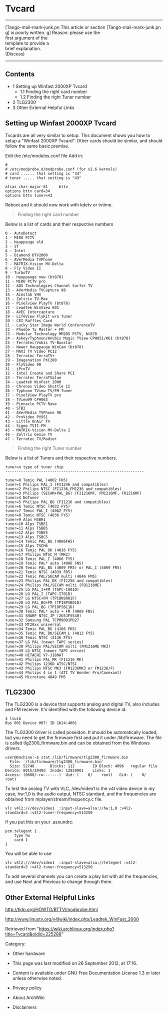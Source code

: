 Tvcard
======

  ------------------------ ------------------------ ------------------------
  [Tango-mail-mark-junk.pn This article or section  [Tango-mail-mark-junk.pn
  g]                       is poorly written.       g]
                           Reason: please use the   
                           first argument of the    
                           template to provide a    
                           brief explanation.       
                           (Discuss)                
  ------------------------ ------------------------ ------------------------

Contents
--------

-   1 Setting up Winfast 2000XP Tvcard
    -   1.1 Finding the right card number
    -   1.2 Finding the right Tuner number
-   2 TLG2300
-   3 Other External Helpful Links

Setting up Winfast 2000XP Tvcard
--------------------------------

Tvcards are all very similar to setup. This document shows you how to
setup a "Winfast 2000XP Tvcard". Other cards should be similar, and
should follow the same basic premise.

Edit the /etc/modules.conf file Add in:

    #
    # /etc/modprobe.d/modprobe.conf (for v2.6 kernels)
    # card ...... that setting is "34"
    # tuner ..... that setting is "43"

    alias char-major-81     bttv
    options bttv card=34
    options bttv tuner=43 

Reboot and it should now work with kdetv or tvtime.

> Finding the right card number

Below is a list of cards and their respective numbers

    0 - AutoDetect
    1 - MIRO PCTV
    2 - Hauppauge old
    3 - ST
    4 - Intel
    5 - Diamond DTV2000
    6 - AVerMedia TVPhone
    7 - MATRIX-Vision MV-Delta
    8 - Fly Video II
    9 - TurboTV
    10 - Hauppauge new (bt878)
    11 - MIRO PCTV pro
    12 - ADS Technologies Channel Surfer TV
    13 - AVerMedia TVCapture 98
    14 - Aimslab VHX
    15 - Zoltrix TV-Max
    16 - Pixelview PlayTV (bt878)
    17 - Leadtek WinView 601
    18 - AVEC Intercapture
    19 - LifeView FlyKit w/o Tuner
    20 - CEI Raffles Card
    21 - Lucky Star Image World ConferenceTV
    22 - Phoebe Tv Master + FM
    23 - Modular Technology MM205 PCTV, bt878
    24 - Askey/Typhoon/Anubis Magic TView CPH051/061 (bt878)
    25 - Terratec/Vobis TV-Boostar
    26 - Newer Hauppauge WinCam (bt878)
    27 - MAXI TV Video PCI2
    28 - Terratec TerraTV+
    29 - Imagenation PXC200
    30 - FlyVideo 98
    31 - iProTV
    32 - Intel Create and Share PCI
    33 - Terratec TerraTValue
    34 - Leadtek WinFast 2000
    35 - Chronos Video Shuttle II
    36 - Typhoon TView TV/FM Tuner
    37 - PixelView PlayTV pro
    38 - TView99 CPH063
    39 - Pinnacle PCTV Rave
    40 - STB2
    41 - AVerMedia TVPhone 98
    42 - ProVideo PV951
    43 - Little OnAir TV
    44 - Sigma TVII-FM
    45 - MATRIX-Vision MV-Delta 2
    46 - Zoltrix Genie TV
    47 - Terratec TV/Radio+ 

> Finding the right Tuner number

Below is a list of Tuners and their respective numbers.

    tuner=n type of tuner chip
    --------------------------------------------------------------

    tuner=0 Temic PAL (4002 FH5)
    tuner=1 Philips PAL_I (FI1246 and compatibles)
    tuner=2 Philips NTSC (FI1236,FM1236 and compatibles)
    tuner=3 Philips (SECAM+PAL_BG) (FI1216MF, FM1216MF, FR1216MF)
    tuner=4 NoTuner
    tuner=5 Philips PAL_BG (FI1216 and compatibles)
    tuner=6 Temic NTSC (4032 FY5)
    tuner=7 Temic PAL_I (4062 FY5)
    tuner=8 Temic NTSC (4036 FY5)
    tuner=9 Alps HSBH1
    tuner=10 Alps TSBE1
    tuner=11 Alps TSBB5
    tuner=12 Alps TSBE5
    tuner=13 Alps TSBC5
    tuner=14 Temic PAL_BG (4006FH5)
    tuner=15 Alps TSCH6
    tuner=16 Temic PAL_DK (4016 FY5)
    tuner=17 Philips NTSC_M (MK2)
    tuner=18 Temic PAL_I (4066 FY5)
    tuner=19 Temic PAL* auto (4006 FN5)
    tuner=20 Temic PAL_BG (4009 FR5) or PAL_I (4069 FR5)
    tuner=21 Temic NTSC (4039 FR5)
    tuner=22 Temic PAL/SECAM multi (4046 FM5)
    tuner=23 Philips PAL_DK (FI1256 and compatibles)
    tuner=24 Philips PAL/SECAM multi (FQ1216ME)
    tuner=25 LG PAL_I+FM (TAPC-I001D)
    tuner=26 LG PAL_I (TAPC-I701D)
    tuner=27 LG NTSC+FM (TPI8NSR01F)
    tuner=28 LG PAL_BG+FM (TPI8PSB01D)
    tuner=29 LG PAL_BG (TPI8PSB11D)
    tuner=30 Temic PAL* auto + FM (4009 FN5)
    tuner=31 SHARP NTSC_JP (2U5JF5540)
    tuner=32 Samsung PAL TCPM9091PD27
    tuner=33 MT20xx universal
    tuner=34 Temic PAL_BG (4106 FH5)
    tuner=35 Temic PAL_DK/SECAM_L (4012 FY5)
    tuner=36 Temic NTSC (4136 FY5)
    tuner=37 LG PAL (newer TAPC series)
    tuner=38 Philips PAL/SECAM multi (FM1216ME MK3)
    tuner=39 LG NTSC (newer TAPC series)
    tuner=40 HITACHI V7-J180AT
    tuner=41 Philips PAL_MK (FI1216 MK)
    tuner=42 Philips 1236D ATSC/NTSC
    tuner=43 Philips NTSC MK3 (FM1236MK3 or FM1236/F)
    tuner=44 Philips 4 in 1 (ATI TV Wonder Pro/Conexant)
    tuner=45 Microtune 4049 FM5 

TLG2300
-------

The TLG2300 is a device that supports analog and digital TV, also
includes and FM receiver. It's identified with the following device id:

    $ lsusb
    Bus 001 Device 007: ID 1b24:4001

The TLG2300 driver is called poseidon. It should be automatically
loaded, but you need to get the firmware first and put it under
/lib/firmware. The file is called tlg2300_firmware.bin and can be
obtained from the Windows drivers.

    user@machine:~$ stat /lib/firmware/tlg2300_firmware.bin 
      File: `/lib/firmware/tlg2300_firmware.bin'
      Size: 52748     	Blocks: 112        IO Block: 4096   regular file
    Device: 801h/2049d	Inode: 12820901    Links: 1
    Access: (0600/-rw-------)  Uid: (    0/    root)   Gid: (    0/    root)

To test the analog TV with VLC, /dev/video1 is the v4l video device in
my case, hw:1,0 is the audio output, NTSC standard, and the frequencies
are obtained from mplayer/stream/frequency.c file.

    vlc v4l2:///dev/video1  :input-slave=alsa://hw:1,0 :v4l2-standard=3 :v4l2-tuner-frequency=513250

If you put this on your .asoundrc:

    pcm.telegent {
    	type hw
    	card 1
    }

You will be able to use

    vlc v4l2:///dev/video1  :input-slave=alsa://telegent :v4l2-standard=3 :v4l2-tuner-frequency=513250

To add several channels you can create a play list with all the
frequencies, and use Next and Previous to change through them.

Other External Helpful Links
----------------------------

http://tldp.org/HOWTO/BTTV/modprobe.html

http://www.linuxtv.org/v4lwiki/index.php/Leadtek_WinFast_2000

Retrieved from
"https://wiki.archlinux.org/index.php?title=Tvcard&oldid=225288"

Category:

-   Other hardware

-   This page was last modified on 26 September 2012, at 17:16.
-   Content is available under GNU Free Documentation License 1.3 or
    later unless otherwise noted.
-   Privacy policy
-   About ArchWiki
-   Disclaimers
